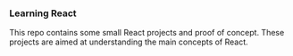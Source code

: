 ### Learning React
This repo contains some small React projects and proof of concept. These projects are aimed at understanding the main concepts of React.
